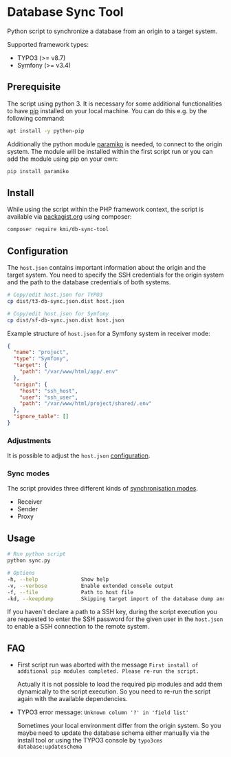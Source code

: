 # Database Sync Tool

Python script to synchronize a database from an origin to a target system.

Supported framework types:

- TYPO3 (>= v8.7)
- Symfony (>= v3.4)

## Prerequisite

The script using python 3. It is necessary for some additional functionalities to have [pip](https://pypi.org/project/pip/) installed on your local machine. 
You can do this e.g. by the following command:

```bash
apt install -y python-pip
```

Additionally the python module [paramiko](https://github.com/paramiko/paramiko) is needed, to connect to the origin system. The module will be installed within the first script run or you can add the module using pip on your own:

```bash
pip install paramiko
```

## Install

While using the script within the PHP framework context, the script is available via [packagist.org](https://packagist.org/packages/kmi/db-sync-tool) using composer:

```bash
composer require kmi/db-sync-tool
```

## Configuration

The `host.json` contains important information about the origin and the target system. 
You need to specify the SSH credentials for the origin system and the path to the database credentials of both systems.

```bash
# Copy/edit host.json for TYPO3
cp dist/t3-db-sync.json.dist host.json

# Copy/edit host.json for Symfony
cp dist/sf-db-sync.json.dist host.json
```

Example structure of `host.json` for a Symfony system in receiver mode:
```json
{
  "name": "project",
  "type": "Symfony",
  "target": {
    "path": "/var/www/html/app/.env"
  },
  "origin": {
    "host": "ssh_host",
    "user": "ssh_user",
    "path": "/var/www/html/project/shared/.env"
  },
  "ignore_table": []
}
```

### Adjustments

It is possible to adjust the `host.json` [configuration](documentation/CONFIG.md).

### Sync modes

The script provides three different kinds of [synchronisation modes](documentation/MODE.md).

- Receiver
- Sender
- Proxy

## Usage

```bash
# Run python script
python sync.py
```

```bash
# Options
-h, --help              Show help
-v, --verbose           Enable extended console output
-f, --file              Path to host file
-kd, --keepdump         Skipping target import of the database dump and saving the available dump file in the given directory
```

If you haven't declare a path to a SSH key, during the script execution you are requested to enter the SSH password for the given user in the `host.json` to enable a SSH connection to the remote system. 


## FAQ

- First script run was aborted with the message `First install of additional pip modules completed. Please re-run the script.`
   
   Actually it is not possible to load the required pip modules and add them dynamically to the script execution. So you need to re-run the script again with the available dependencies.

- TYPO3 error message: `Unknown column '?' in 'field list'` 
   
   Sometimes your local environment differ from the origin system. So you maybe need to update the database schema either manually via the install tool or using the TYPO3 console by `typo3cms database:updateschema`